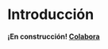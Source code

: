 # Introducción

<warning><b>¡En construcción! <a href="https://github.com/TeenBiscuits/Pro2324">Colabora</a></b></warning>

<!--
<tldr>Bienvenido/a al mundo de la programación</tldr>
-->